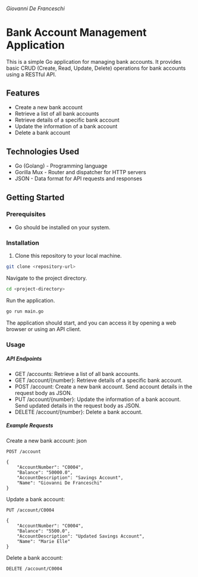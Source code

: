 ###### Giovanni De Franceschi

# Bank Account Management Application

This is a simple Go application for managing bank accounts. It provides basic CRUD (Create, Read, Update, Delete) operations for bank accounts using a RESTful API.

## Features

- Create a new bank account
- Retrieve a list of all bank accounts
- Retrieve details of a specific bank account
- Update the information of a bank account
- Delete a bank account

## Technologies Used

- Go (Golang) - Programming language
- Gorilla Mux - Router and dispatcher for HTTP servers
- JSON - Data format for API requests and responses

## Getting Started

### Prerequisites

- Go should be installed on your system.

### Installation

1. Clone this repository to your local machine.

```bash
git clone <repository-url>
```

Navigate to the project directory.
```bash
cd <project-directory>
```
Run the application.
```bash
go run main.go
```
The application should start, and you can access it by opening a web browser or using an API client.

### Usage
##### API Endpoints
- GET /accounts: Retrieve a list of all bank accounts.
- GET /account/{number}: Retrieve details of a specific bank account.
- POST /account: Create a new bank account. Send account details in the request body as JSON.
- PUT /account/{number}: Update the information of a bank account. Send updated details in the request body as JSON.
- DELETE /account/{number}: Delete a bank account.

##### Example Requests
Create a new bank account:
json
```
POST /account

{
    "AccountNumber": "C0004",
    "Balance": "50000.0",
    "AccountDescription": "Savings Account",
    "Name": "Giovanni De Franceschi"
}
```
Update a bank account:
```
PUT /account/C0004

{
    "AccountNumber": "C0004",
    "Balance": "5500.0",
    "AccountDescription": "Updated Savings Account",
    "Name": "Marie Elle"
}
```

Delete a bank account:
```
DELETE /account/C0004

```